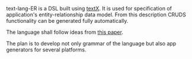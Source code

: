 text-lang-ER is a DSL built using
[textX](https://github.com/igordejanovic/textX).  It is used for specification
of application's entity-relationship data model. From this description CRUDS
functionality can be generated fully automatically.

The language shall follow ideas from [this
paper](http://citeseerx.ist.psu.edu/viewdoc/summary?doi=10.1.1.430.8620).

The plan is to develop not only grammar of the language but also app generators
for several platforms.

